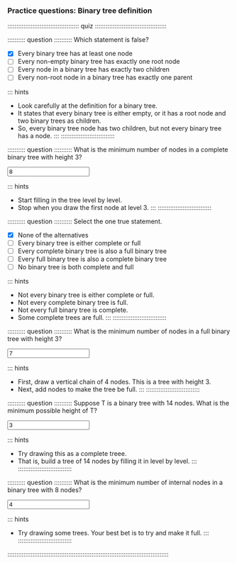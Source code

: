 
### Practice questions: Binary tree definition

:::::::::::::::::::::::::::::::::::::::: quiz ::::::::::::::::::::::::::::::::::::::::

:::::::::: question ::::::::::
Which statement is false?

- [x] Every binary tree has at least one node
- [ ] Every non-empty binary tree has exactly one root node
- [ ] Every node in a binary tree has exactly two children
- [ ] Every non-root node in a binary tree has exactly one parent

::: hints
- Look carefully at the definition for a binary tree.
- It states that every binary tree is either empty, or it has
a root node and two binary trees as children.
- So, every binary tree node has two children, but not every
binary tree has a node.
:::
::::::::::::::::::::::::::::::



:::::::::: question ::::::::::
What is the minimum number of nodes in a
complete binary tree with height 3?

<input type="text" value="8"/>

::: hints
- Start filling in the tree level by level.
- Stop when you draw the first node at level 3.
:::
::::::::::::::::::::::::::::::



:::::::::: question ::::::::::
Select the one true statement.

- [x] None of the alternatives
- [ ] Every binary tree is either complete or full
- [ ] Every complete binary tree is also a full binary tree
- [ ] Every full binary tree is also a complete binary tree
- [ ] No binary tree is both complete and full

::: hints
- Not every binary tree is either complete or full.
- Not every complete binary tree is full.
- Not every full binary tree is complete.
- Some complete trees are full.
:::
::::::::::::::::::::::::::::::



:::::::::: question ::::::::::
What is the minimum number of nodes in a
full binary tree with height 3?

<input type="text" value="7"/>

::: hints
- First, draw a vertical chain of 4 nodes. This is a tree with height 3.
- Next, add nodes to make the tree be full.
:::
::::::::::::::::::::::::::::::



:::::::::: question ::::::::::
Suppose T is a binary tree with 14 nodes. 
What is the minimum possible height of T?

<input type="text" value="3"/>

::: hints
- Try drawing this as a complete treee.
- That is, build a tree of 14 nodes by filling it in level by level.
:::
::::::::::::::::::::::::::::::



:::::::::: question ::::::::::
What is the minimum number of internal nodes
in a binary tree with 8 nodes?

<input type="text" value="4"/>

::: hints
- Try drawing some trees. Your best bet is to try and make it full.
:::
::::::::::::::::::::::::::::::

::::::::::::::::::::::::::::::::::::::::::::::::::::::::::::::::::::::::::::::::::::::::::

